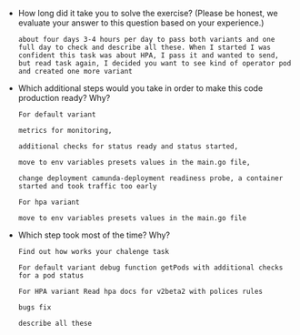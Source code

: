 * How long did it take you to solve the exercise? (Please be honest, we evaluate your answer to this question based on your experience.)

  `about four days 3-4 hours per day to pass both variants and
  one full day to check and describe all these.
  When I started I was confident this task was about HPA, I pass it and
  wanted to send, but read task again, I decided you want to see
  kind of operator pod and created one more variant`

* Which additional steps would you take in order to make this code production ready? Why?

  `For default variant`

  `metrics for monitoring,`

  `additional checks for status ready and status started,`

  `move to env variables presets values in the main.go file,`

  `change deployment camunda-deployment readiness probe, a container started and took traffic too early`

  `For hpa variant`

  `move to env variables presets values in the main.go file`

* Which step took most of the time? Why?

  `Find out how works your chalenge task`

  `For default variant debug function getPods with additional checks for a pod status`

  `For HPA variant Read hpa docs for v2beta2 with polices rules`

  `bugs fix`

  `describe all these`
